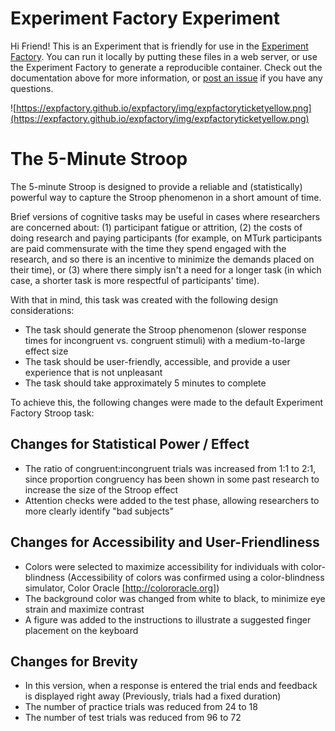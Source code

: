 # Experiment Factory Experiment

Hi Friend! This is an Experiment that is friendly for use in the [Experiment Factory](https://expfactory.github.io/expfactory). You can run it locally by putting these files in a web server, or use the Experiment Factory to generate a reproducible container. Check out the documentation above for more information, or [post an issue](https://www.github.com/expfactory/expfactory/issues) if you have any questions.

![https://expfactory.github.io/expfactory/img/expfactoryticketyellow.png](https://expfactory.github.io/expfactory/img/expfactoryticketyellow.png)



# The 5-Minute Stroop

The 5-minute Stroop is designed to provide a reliable and (statistically) powerful way to capture the Stroop phenomenon in a short amount of time. 

Brief versions of cognitive tasks may be useful in cases where researchers are concerned about: (1) participant fatigue or attrition, (2) the costs of doing research and paying participants (for example, on MTurk participants are paid commensurate with the time they spend engaged with the research, and so there is an incentive to minimize the demands placed on their time), or (3) where there simply isn't a need for a longer task (in which case, a shorter task is more respectful of participants' time).

With that in mind, this task was created with the following design considerations:

- The task should generate the Stroop phenomenon (slower response times for incongruent vs. congruent stimuli) with a medium-to-large effect size
- The task should be user-friendly, accessible, and provide a user experience that is not unpleasant
- The task should take approximately 5 minutes to complete

To achieve this, the following changes were made to the default Experiment Factory Stroop task:

## Changes for Statistical Power / Effect

- The ratio of congruent:incongruent trials was increased from 1:1 to 2:1, since proportion congruency has been shown in some past research to increase the size of the Stroop effect
- Attention checks were added to the test phase, allowing researchers to more clearly identify "bad subjects"


## Changes for Accessibility and User-Friendliness
- Colors were selected to maximize accessibility for individuals with color-blindness (Accessibility of colors was confirmed using a color-blindness simulator, Color Oracle [http://colororacle.org])
- The background color was changed from white to black, to minimize eye strain and maximize contrast
- A figure was added to the instructions to illustrate a suggested finger placement on the keyboard

## Changes for Brevity
- In this version, when a response is entered the trial ends and feedback is displayed right away (Previously, trials had a fixed duration)
- The number of practice trials was reduced from 24 to 18
- The number of test trials was reduced from 96 to 72